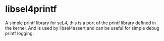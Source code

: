 # libsel4printf

A simple printf library for seL4, this is a port
of the printf library defined in the kernel. And
is used by libsel4assert and can be useful for simple
debug printf logging.
